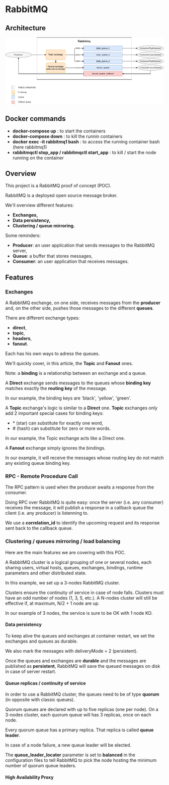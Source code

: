 # RabbitMQ

## Architecture

![Alt text](/assets/architecture_rabbitmq.png?raw=true "RabbitMQ architecture")

## Docker commands

- **docker-compose up** : to start the containers
- **docker-compose down** : to kill the runnin containers
- **docker exec -it rabbitmq1 bash** : to access the running container bash (here rabbitmq1)
- **rabbitmqctl stop_app / rabbitmqctl start_app** : to kill / start the node running on the container

## Overview

This project is a RabbitMQ proof of concept (POC).

RabbitMQ is a deployed open source message broker.

We'll overview different features:
- **Exchanges,**
- **Data persistency,**
- **Clustering / queue mirroring.**

Some reminders:
- **Producer**: an user application that sends messages to the RabbitMQ server,
- **Queue**: a buffer that stores messages,
- **Consumer**: an user application that receives messages.

## Features

### Exchanges

A RabbitMQ exchange, on one side, receives messages from the **producer** and, on the other side, pushes those messages to the different **queues**.

There are different exchange types:
- **direct**,
- **topic**,
- **headers**,
- **fanout**.

Each has his own ways to adress the queues.

We'll quickly cover, in this article, the **Topic** and **Fanout** ones.

Note: a **binding** is a relationship between an exchange and a queue. 

A **Direct** exchange sends messages to the queues whose **binding key** matches exactly the **routing key** of the message.

In our example, the binding keys are 'black', 'yellow', 'green'.

A **Topic** exchange's logic is similar to a **Direct** one. **Topic** exchanges only add 2 important special cases for binding keys: 
- \* (star) can substitute for exactly one word,
- \# (hash) can substitute for zero or more words.

In our example, the Topic exchange acts like a Direct one.

A **Fanout** exchange simply ignores the bindings.

In our example, it will receive the messages whose routing key do not match any existing queue binding key.

### RPC - Remote Procedure Call

The RPC pattern is used when the producer awaits a response from the consumer.

Doing RPC over RabbitMQ is quite easy: once the server (i.e. any consumer) receives the message, it will publish a response in a callback queue the client (i.e. any producer) is listenning to.

We use a **correlation_id** to identify the upcoming request and its response sent back to the callback queue.

### Clustering / queues mirroring / load balancing

Here are the main features we are covering with this POC.

A RabbitMQ cluster is a logical grouping of one or several nodes, each sharing users, virtual hosts, queues, exchanges, bindings, runtime parameters and other distributed state.

In this example, we set up a 3-nodes RabbitMQ cluster.

Clusters ensure the continuity of service in case of node falls. Clusters must have an odd number of nodes (1, 3, 5, etc.). A N-nodes cluster will still be effective if, at maximum, N/2 + 1 node are up.

In our example of 3 nodes, the service is sure to be OK with 1 node KO.
 
#### Data persistency

To keep alive the queues and exchanges at container restart, we set the exchanges and queues as durable.

We also mark the messages with deliveryMode = 2 (persistent).

Once the queues and exchanges are **durable** and the messages are published as **persistent**, RabbitMQ will save the queued messages on disk in case of server restart.

#### Queue replicas / continuity of service

In order to use a RabbitMQ cluster, the queues need to be of type **quorum** (in opposite with classic queues).

Quorum queues are declared with up to five replicas (one per node). On a 3-nodes cluster, each quorum queue will has 3 replicas, once on each node.

Every quorum queue has a primary replica. That replica is called **queue leader**.

In case of a node failure, a new queue leader will be elected. 

The **queue_leader_locator** parameter is set to **balanced** in the configuration files to tell RabbitMQ to pick the node hosting the minimum number of quorum queue leaders.

#### High Availability Proxy 
 
